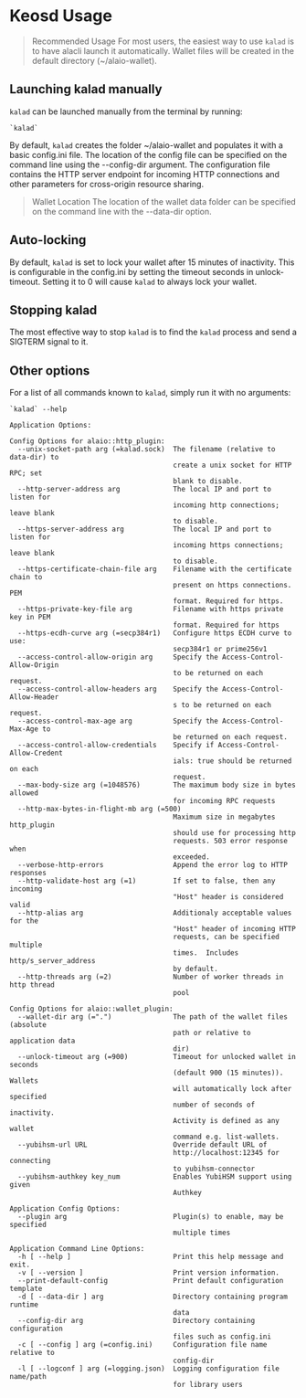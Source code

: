 # Keosd Usage
> Recommended Usage   For most users, the easiest way to use `kalad` is to have alacli launch it automatically. Wallet files will be created in the default directory (~/alaio-wallet).

## Launching kalad manually

`kalad` can be launched manually from the terminal by running:

    `kalad`

By default, `kalad` creates the folder ~/alaio-wallet and populates it with a basic config.ini file. The location of the config file can be specified on the command line using the --config-dir argument. The configuration file contains the HTTP server endpoint for incoming HTTP connections and other parameters for cross-origin resource sharing.

> Wallet Location   The location of the wallet data folder can be specified on the command line with the --data-dir option.

## Auto-locking

By default, `kalad` is set to lock your wallet after 15 minutes of inactivity. This is configurable in the config.ini by setting the timeout seconds in unlock-timeout. Setting it to 0 will cause `kalad` to always lock your wallet.

## Stopping kalad

The most effective way to stop `kalad` is to find the `kalad` process and send a SIGTERM signal to it.

## Other options

For a list of all commands known to `kalad`, simply run it with no arguments:
```
`kalad` --help
```

```
Application Options:

Config Options for alaio::http_plugin:
  --unix-socket-path arg (=kalad.sock)  The filename (relative to data-dir) to
                                        create a unix socket for HTTP RPC; set
                                        blank to disable.
  --http-server-address arg             The local IP and port to listen for
                                        incoming http connections; leave blank
                                        to disable.
  --https-server-address arg            The local IP and port to listen for
                                        incoming https connections; leave blank
                                        to disable.
  --https-certificate-chain-file arg    Filename with the certificate chain to
                                        present on https connections. PEM
                                        format. Required for https.
  --https-private-key-file arg          Filename with https private key in PEM
                                        format. Required for https
  --https-ecdh-curve arg (=secp384r1)   Configure https ECDH curve to use:
                                        secp384r1 or prime256v1
  --access-control-allow-origin arg     Specify the Access-Control-Allow-Origin
                                        to be returned on each request.
  --access-control-allow-headers arg    Specify the Access-Control-Allow-Header
                                        s to be returned on each request.
  --access-control-max-age arg          Specify the Access-Control-Max-Age to
                                        be returned on each request.
  --access-control-allow-credentials    Specify if Access-Control-Allow-Credent
                                        ials: true should be returned on each
                                        request.
  --max-body-size arg (=1048576)        The maximum body size in bytes allowed
                                        for incoming RPC requests
  --http-max-bytes-in-flight-mb arg (=500)
                                        Maximum size in megabytes http_plugin
                                        should use for processing http
                                        requests. 503 error response when
                                        exceeded.
  --verbose-http-errors                 Append the error log to HTTP responses
  --http-validate-host arg (=1)         If set to false, then any incoming
                                        "Host" header is considered valid
  --http-alias arg                      Additionaly acceptable values for the
                                        "Host" header of incoming HTTP
                                        requests, can be specified multiple
                                        times.  Includes http/s_server_address
                                        by default.
  --http-threads arg (=2)               Number of worker threads in http thread
                                        pool

Config Options for alaio::wallet_plugin:
  --wallet-dir arg (=".")               The path of the wallet files (absolute
                                        path or relative to application data
                                        dir)
  --unlock-timeout arg (=900)           Timeout for unlocked wallet in seconds
                                        (default 900 (15 minutes)). Wallets
                                        will automatically lock after specified
                                        number of seconds of inactivity.
                                        Activity is defined as any wallet
                                        command e.g. list-wallets.
  --yubihsm-url URL                     Override default URL of
                                        http://localhost:12345 for connecting
                                        to yubihsm-connector
  --yubihsm-authkey key_num             Enables YubiHSM support using given
                                        Authkey

Application Config Options:
  --plugin arg                          Plugin(s) to enable, may be specified
                                        multiple times

Application Command Line Options:
  -h [ --help ]                         Print this help message and exit.
  -v [ --version ]                      Print version information.
  --print-default-config                Print default configuration template
  -d [ --data-dir ] arg                 Directory containing program runtime
                                        data
  --config-dir arg                      Directory containing configuration
                                        files such as config.ini
  -c [ --config ] arg (=config.ini)     Configuration file name relative to
                                        config-dir
  -l [ --logconf ] arg (=logging.json)  Logging configuration file name/path
                                        for library users
```